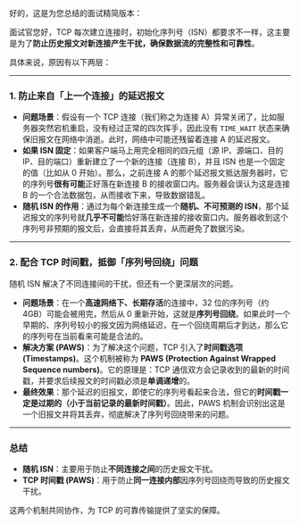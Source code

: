 好的，这是为您总结的面试精简版本：

面试官您好，TCP 每次建立连接时，初始化序列号（ISN）都要求不一样，这主要是为了**防止历史报文对新连接产生干扰，确保数据流的完整性和可靠性**。

具体来说，原因有以下两层：

---

### 1. 防止来自「上一个连接」的延迟报文

* **问题场景**：假设有一个 TCP 连接（我们称之为连接 A）异常关闭了，比如服务器突然宕机重启，没有经过正常的四次挥手，因此没有 `TIME_WAIT` 状态来确保旧报文在网络中消逝。此时，网络中可能还残留着连接 A 的延迟报文。
* **如果 ISN 固定**：如果客户端马上用完全相同的四元组（源 IP、源端口、目的 IP、目的端口）重新建立了一个新的连接（连接 B），并且 ISN 也是一个固定的值（比如从 0 开始）。那么，之前连接 A 的那个延迟报文抵达服务器时，它的序列号**很有可能**正好落在新连接 B 的接收窗口内。服务器会误认为这是连接 B 的一个合法数据包，从而接收下来，导致数据错乱。
* **随机 ISN 的作用**：通过为每个新连接生成一个**随机、不可预测的 ISN**，那个延迟报文的序列号就**几乎不可能**恰好落在新连接的接收窗口内。服务器收到这个序列号非预期的报文后，会直接将其丢弃，从而避免了数据污染。

---

### 2. 配合 TCP 时间戳，抵御「序列号回绕」问题

随机 ISN 解决了不同连接间的干扰，但还有一个更深层次的问题。

* **问题场景**：在一个**高速网络下、长期存活**的连接中，32 位的序列号（约 4GB）可能会被用完，然后从 0 重新开始，这就是**序列号回绕**。如果此时一个早期的、序列号较小的报文因为网络延迟，在一个回绕周期后才到达，那么它的序列号在当前看来可能是合法的。
* **解决方案 (PAWS)**：为了解决这个问题，TCP 引入了**时间戳选项 (Timestamps)**。这个机制被称为 **PAWS (Protection Against Wrapped Sequence numbers)**。它的原理是：TCP 通信双方会记录收到的最新的时间戳，并要求后续报文的时间戳必须是**单调递增**的。
* **最终效果**：那个延迟的旧报文，即使它的序列号看起来合法，但它的**时间戳一定是过期的（小于当前记录的最新时间戳）**。因此，PAWS 机制会识别出这是一个旧报文并将其丢弃，彻底解决了序列号回绕带来的问题。

---

### 总结

* **随机 ISN**：主要用于防止**不同连接之间**的历史报文干扰。
* **TCP 时间戳 (PAWS)**：用于防止**同一连接内部**因序列号回绕而导致的历史报文干扰。

这两个机制共同协作，为 TCP 的可靠传输提供了坚实的保障。